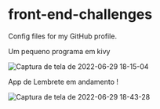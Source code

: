 # front-end-challenges
Config files for my GitHub profile.

Um pequeno programa em kivy 

![Captura de tela de 2022-06-29 18-15-04](https://user-images.githubusercontent.com/13538814/176546939-5cd7ee49-6b9e-49b2-b042-9500531ada9f.png)

App de Lembrete em andamento !

![Captura de tela de 2022-06-29 18-43-28](https://user-images.githubusercontent.com/13538814/176550769-ed04c98a-6f36-4e75-a984-c592a6163110.png)
